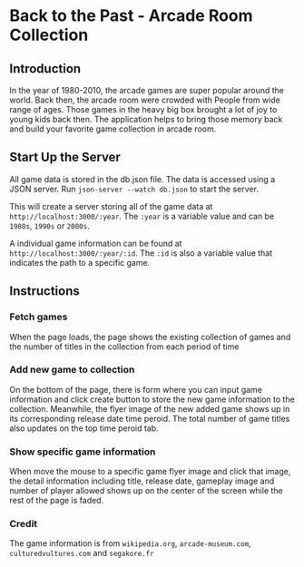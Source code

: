 # Back to the Past - Arcade Room Collection
## Introduction
In the year of 1980-2010, the arcade games are super popular around the world. Back then, the arcade room were crowded with People from wide range of ages. Those games in the heavy big box brought a lot of joy to young kids back then. The application helps to bring those memory back and build your favorite game collection in arcade room.

## Start Up the Server
All game data is stored in the db.json file. The data is accessed using a JSON server. Run `json-server --watch db.json` to start the server.

This will create a server storing all of the game data at `http://localhost:3000/:year`. The `:year` is a variable value and can be `1980s`, `1990s` or `2000s`.

A individual game information can be found at `http://localhost:3000/:year/:id`. The `:id` is also a variable value that indicates the path to a specific game.

## Instructions
### Fetch games
When the page loads, the page shows the existing collection of games and the number of titles in the collection from each period of time

### Add new game to collection
On the bottom of the page, there is form where you can input game information and click create button to store the new game information to the collection. Meanwhile, the flyer image of the new added game shows up in its corresponding release date time peroid. The total number of game titles also updates on the top time peroid tab.

### Show specific game information
When move the mouse to a specific game flyer image and click that image, the detail information including title, release date, gameplay image and number of player allowed shows up on the center of the screen while the rest of the page is faded.

### Credit
The game information is from `wikipedia.org`, `arcade-museum.com`, `culturedvultures.com` and `segakore.fr`